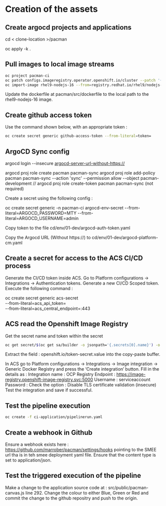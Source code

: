 # Creation of the assets

## Create argocd projects and applications

cd < clone-location >/pacman

oc apply -k .

## Pull images to local image streams

````bash
oc project pacman-ci
oc patch configs.imageregistry.operator.openshift.io/cluster --patch '{"spec":{"defaultRoute":true}}' --type=merge
oc import-image rhel9-nodejs-16 --from=registry.redhat.io/rhel9/nodejs-16 --confirm
````

Update the dockerfile at pacman/src/dockerfile to the local path to the rhel9-nodejs-16 image.

## Create github access token

Use the command shown below, with an appropriate token :

````bash
oc create secret generic github-access-token --from-literal=token=
````
## ArgoCD Sync config

argocd login --insecure <argocd-server-url-without-https://>

argocd proj role create pacman pacman-sync
argocd proj role add-policy pacman pacman-sync --action 'sync' --permission allow --object pacman-development
// argocd proj role create-token pacman pacman-sync (not required)


Create a secret using the following config :

oc create secret generic -n pacman-ci argocd-env-secret --from-literal=ARGOCD_PASSWORD=MTY<password> --from-literal=ARGOCD_USERNAME=admin

Copy token to the file cd/env/01-dev/argocd-auth-token.yaml

Copy the Argocd URL (Without  https://) to cd/env/01-dev/argocd-platform-cm.yaml

## Create a secret for access to the ACS CI/CD process

Generate the CI/CD token inside ACS. Go to Platform configurations -> Integrations -> Authentication tokens.
Generate a new CI/CD Scoped token.
Execute the following command :

oc create secret generic acs-secret \
--from-literal=acs_api_token=<token from above step> \
--from-literal=acs_central_endpoint=<url-for-rhacs-server>:443

## ACS read the Openshift Image Registry

Get the secret name and token within the secret

````bash
oc get secret/$(oc get sa/builder -o jsonpath='{.secrets[0].name}') -o jsonpath='{.metadata.annotations}' | jq '."openshift.io/token-secret.value"' 
````

Extract the field : openshift.io/token-secret.value into the copy-paste buffer.

In ACS go to Platform configurations -> Integrations -> Image integration -> Generic Docker Registry and press the ‘Create integration’ button.
Fill in the details as :
	Integration name : OCP Registry
	Endpoint : https://image-registry.openshift-image-registry.svc:5000
	Username : serviceaccount
	Password : <as copied from the secret previously>
	Check the option : Disable TLS certificate validation (insecure)
Test the integration and save if successful.

## Test the pipeline execution

````bash
oc create -f ci-application/pipelinerun.yaml 
````

## Create a webhook in Github

Ensure a webhook exists here : https://github.com/marrober/pacman/settings/hooks pointing to the SMEE url tha is in teh smee deployment yaml file. Ensure that the content type is set to application/json.

## Test the triggered execution of the pipeline

Make a change to the application source code at : src/public/pacman-canvas.js line 292. Change the colour to either Blue, Green or Red and commit the change to the github repositry and push to the origin.





